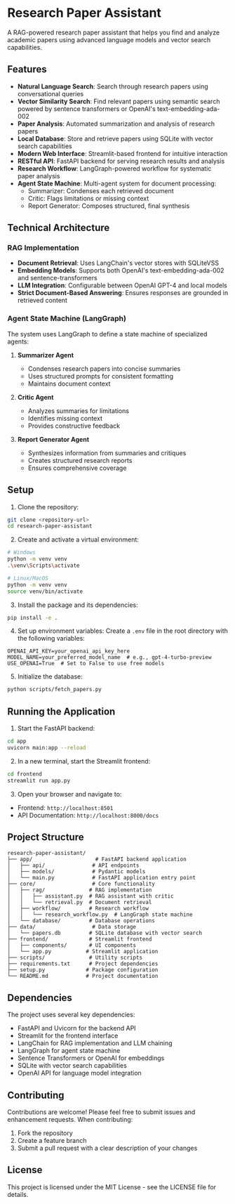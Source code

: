 # Research Paper Assistant

A RAG-powered research paper assistant that helps you find and analyze academic papers using advanced language models and vector search capabilities.

## Features

- **Natural Language Search**: Search through research papers using conversational queries
- **Vector Similarity Search**: Find relevant papers using semantic search powered by sentence transformers or OpenAI's text-embedding-ada-002
- **Paper Analysis**: Automated summarization and analysis of research papers
- **Local Database**: Store and retrieve papers using SQLite with vector search capabilities
- **Modern Web Interface**: Streamlit-based frontend for intuitive interaction
- **RESTful API**: FastAPI backend for serving research results and analysis
- **Research Workflow**: LangGraph-powered workflow for systematic paper analysis
- **Agent State Machine**: Multi-agent system for document processing:
  - Summarizer: Condenses each retrieved document
  - Critic: Flags limitations or missing context
  - Report Generator: Composes structured, final synthesis

## Technical Architecture

### RAG Implementation
- **Document Retrieval**: Uses LangChain's vector stores with SQLiteVSS
- **Embedding Models**: Supports both OpenAI's text-embedding-ada-002 and sentence-transformers
- **LLM Integration**: Configurable between OpenAI GPT-4 and local models
- **Strict Document-Based Answering**: Ensures responses are grounded in retrieved content

### Agent State Machine (LangGraph)
The system uses LangGraph to define a state machine of specialized agents:

1. **Summarizer Agent**
   - Condenses research papers into concise summaries
   - Uses structured prompts for consistent formatting
   - Maintains document context

2. **Critic Agent**
   - Analyzes summaries for limitations
   - Identifies missing context
   - Provides constructive feedback

3. **Report Generator Agent**
   - Synthesizes information from summaries and critiques
   - Creates structured research reports
   - Ensures comprehensive coverage

## Setup

1. Clone the repository:
```bash
git clone <repository-url>
cd research-paper-assistant
```

2. Create and activate a virtual environment:
```bash
# Windows
python -m venv venv
.\venv\Scripts\activate

# Linux/MacOS
python -m venv venv
source venv/bin/activate
```

3. Install the package and its dependencies:
```bash
pip install -e .
```

4. Set up environment variables:
Create a `.env` file in the root directory with the following variables:
```
OPENAI_API_KEY=your_openai_api_key_here
MODEL_NAME=your_preferred_model_name  # e.g., gpt-4-turbo-preview
USE_OPENAI=True  # Set to False to use free models
```

5. Initialize the database:
```bash
python scripts/fetch_papers.py
```

## Running the Application

1. Start the FastAPI backend:
```bash
cd app
uvicorn main:app --reload
```

2. In a new terminal, start the Streamlit frontend:
```bash
cd frontend
streamlit run app.py
```

3. Open your browser and navigate to:
- Frontend: `http://localhost:8501`
- API Documentation: `http://localhost:8000/docs`

## Project Structure

```
research-paper-assistant/
├── app/                    # FastAPI backend application
│   ├── api/               # API endpoints
│   ├── models/            # Pydantic models
│   └── main.py            # FastAPI application entry point
├── core/                  # Core functionality
│   ├── rag/              # RAG implementation
│   │   ├── assistant.py  # RAG assistant with critic
│   │   └── retrieval.py  # Document retrieval
│   ├── workflow/         # Research workflow
│   │   └── research_workflow.py  # LangGraph state machine
│   └── database/         # Database operations
├── data/                  # Data storage
│   └── papers.db         # SQLite database with vector search
├── frontend/             # Streamlit frontend
│   ├── components/       # UI components
│   └── app.py           # Streamlit application
├── scripts/              # Utility scripts
├── requirements.txt      # Project dependencies
├── setup.py             # Package configuration
└── README.md            # Project documentation
```

## Dependencies

The project uses several key dependencies:
- FastAPI and Uvicorn for the backend API
- Streamlit for the frontend interface
- LangChain for RAG implementation and LLM chaining
- LangGraph for agent state machine
- Sentence Transformers or OpenAI for embeddings
- SQLite with vector search capabilities
- OpenAI API for language model integration

## Contributing

Contributions are welcome! Please feel free to submit issues and enhancement requests. When contributing:
1. Fork the repository
2. Create a feature branch
3. Submit a pull request with a clear description of your changes

## License

This project is licensed under the MIT License - see the LICENSE file for details. 